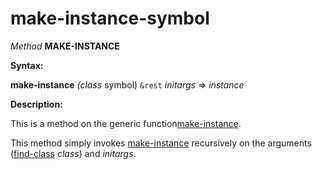 make-instance-symbol
====================

*Method* **MAKE-INSTANCE**

**Syntax:**

**make-instance** *(class* symbol) `&rest` *initargs* => *instance*

**Description:**

This is a method on the generic function[make-instance](make-instance.md).

This method simply invokes [make-instance](make-instance.md) recursively on the arguments ([find-class](http://www.lispworks.com/documentation/HyperSpec/Body/f_find_c.htm#find-class) *class*) and *initargs*.
